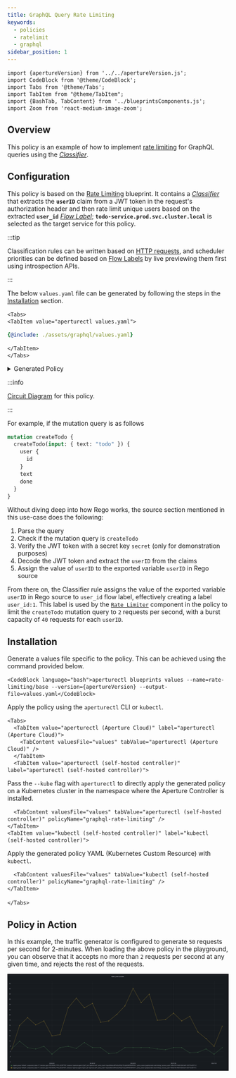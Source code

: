 ```yaml
---
title: GraphQL Query Rate Limiting
keywords:
  - policies
  - ratelimit
  - graphql
sidebar_position: 1
---
```


```mdx-code-block
import {apertureVersion} from '../../apertureVersion.js';
import CodeBlock from '@theme/CodeBlock';
import Tabs from '@theme/Tabs';
import TabItem from "@theme/TabItem";
import {BashTab, TabContent} from '../blueprintsComponents.js';
import Zoom from 'react-medium-image-zoom';
```

## Overview

This policy is an example of how to implement
[rate limiting](/reference/blueprints/rate-limiting/base.md) for GraphQL queries
using the [_Classifier_][rego-rules].

## Configuration

This policy is based on the
[Rate Limiting](/reference/blueprints/rate-limiting/base.md) blueprint. It
contains a [_Classifier_][classifier] that extracts the **`userID`** claim from
a JWT token in the request's authorization header and then rate limit unique
users based on the extracted **`user_id`** [_Flow Label_][flow-label];
**`todo-service.prod.svc.cluster.local`** is selected as the target service for
this policy.

:::tip

Classification rules can be written based on
[HTTP requests](/concepts/advanced/classifier.md#live-previewing-requests), and
scheduler priorities can be defined based on
[Flow Labels](/concepts/flow-label.md#live-previewing-flow-labels) by live
previewing them first using introspection APIs.

:::

The below `values.yaml` file can be generated by following the steps in the
[Installation](#installation) section.

```mdx-code-block
<Tabs>
<TabItem value="aperturectl values.yaml">
```

```yaml
{@include: ./assets/graphql/values.yaml}
```

```mdx-code-block
</TabItem>
</Tabs>
```

<details><summary>Generated Policy</summary>
<p>

```yaml
{@include: ./assets/graphql/policy.yaml}
```

</p>
</details>

:::info

[Circuit Diagram](./assets/graphql/graph.mmd.svg) for this policy.

:::

For example, if the mutation query is as follows

```graphql
mutation createTodo {
  createTodo(input: { text: "todo" }) {
    user {
      id
    }
    text
    done
  }
}
```

Without diving deep into how Rego works, the source section mentioned in this
use-case does the following:

1. Parse the query
2. Check if the mutation query is `createTodo`
3. Verify the JWT token with a secret key `secret` (only for demonstration
   purposes)
4. Decode the JWT token and extract the `userID` from the claims
5. Assign the value of `userID` to the exported variable `userID` in Rego source

From there on, the Classifier rule assigns the value of the exported variable
`userID` in Rego source to `user_id` flow label, effectively creating a label
`user_id:1`. This label is used by the
[`Rate Limiter`](/concepts/rate-limiter.md) component in the policy to limit the
`createTodo` mutation query to `2` requests per second, with a burst capacity of
`40` requests for each `userID`.

## Installation

Generate a values file specific to the policy. This can be achieved using the
command provided below.

```mdx-code-block
<CodeBlock language="bash">aperturectl blueprints values --name=rate-limiting/base --version={apertureVersion} --output-file=values.yaml</CodeBlock>
```

Apply the policy using the `aperturectl` CLI or `kubectl`.

```mdx-code-block
<Tabs>
  <TabItem value="aperturectl (Aperture Cloud)" label="aperturectl (Aperture Cloud)">
    <TabContent valuesFile="values" tabValue="aperturectl (Aperture Cloud)" />
  </TabItem>
  <TabItem value="aperturectl (self-hosted controller)" label="aperturectl (self-hosted controller)">
```

Pass the `--kube` flag with `aperturectl` to directly apply the generated policy
on a Kubernetes cluster in the namespace where the Aperture Controller is
installed.

```mdx-code-block
  <TabContent valuesFile="values" tabValue="aperturectl (self-hosted controller)" policyName="graphql-rate-limiting" />
</TabItem>
<TabItem value="kubectl (self-hosted controller)" label="kubectl (self-hosted controller)">
```

Apply the generated policy YAML (Kubernetes Custom Resource) with `kubectl`.

```mdx-code-block
  <TabContent valuesFile="values" tabValue="kubectl (self-hosted controller)" policyName="graphql-rate-limiting" />
</TabItem>

</Tabs>
```

## Policy in Action

In this example, the traffic generator is configured to generate `50` requests
per second for 2-minutes. When loading the above policy in the playground, you
can observe that it accepts no more than `2` requests per second at any given
time, and rejects the rest of the requests.

![GraphQL Status Rate Limiting](./assets/graphql/dashboard.png)

[rego-rules]: /concepts/advanced/classifier.md#rego
[flow-label]: /concepts/flow-label.md
[classifier]: /concepts/advanced/classifier.md

